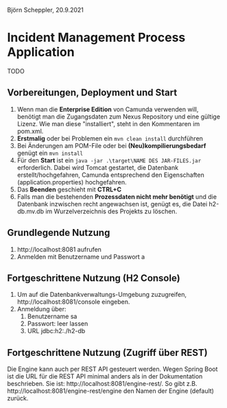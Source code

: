Björn Scheppler, 20.9.2021

# Incident Management Process Application
TODO

## Vorbereitungen, Deployment und Start
1. Wenn man die **Enterprise Edition** von Camunda verwenden will, benötigt man die Zugangsdaten zum Nexus Repository und eine gültige Lizenz. Wie man diese "installiert", steht in den Kommentaren im pom.xml.
2. **Erstmalig** oder bei Problemen ein `mvn clean install` durchführen
3. Bei Änderungen am POM-File oder bei **(Neu)kompilierungsbedarf** genügt ein `mvn install`
4. Für den **Start** ist ein `java -jar .\target\NAME DES JAR-FILES.jar` erforderlich. Dabei wird Tomcat gestartet, die Datenbank erstellt/hochgefahren, Camunda entsprechend den Eigenschaften (application.properties) hochgefahren.
5. Das **Beenden** geschieht mit **CTRL+C**
6. Falls man die bestehenden **Prozessdaten nicht mehr benötigt** und die Datenbank inzwischen recht angewachsen ist, genügt es, die Datei h2-db.mv.db im Wurzelverzeichnis des Projekts zu löschen.

## Grundlegende Nutzung
1. http://localhost:8081 aufrufen
2. Anmelden mit Benutzername und Passwort a

## Fortgeschrittene Nutzung (H2 Console)
1. Um auf die Datenbankverwaltungs-Umgebung zuzugreifen, http://localhost:8081/console eingeben.
2. Anmeldung über:
    1. Benutzername sa
    2. Passwort: leer lassen
    3. URL jdbc:h2:./h2-db

## Fortgeschrittene Nutzung (Zugriff über REST)
Die Engine kann auch per REST API gesteuert werden. Wegen Spring Boot ist die URL für die REST API minimal anders als in der Dokumentation beschrieben. Sie ist: http://localhost:8081/engine-rest/. So gibt z.B. http://localhost:8081/engine-rest/engine den Namen der Engine (default) zurück.